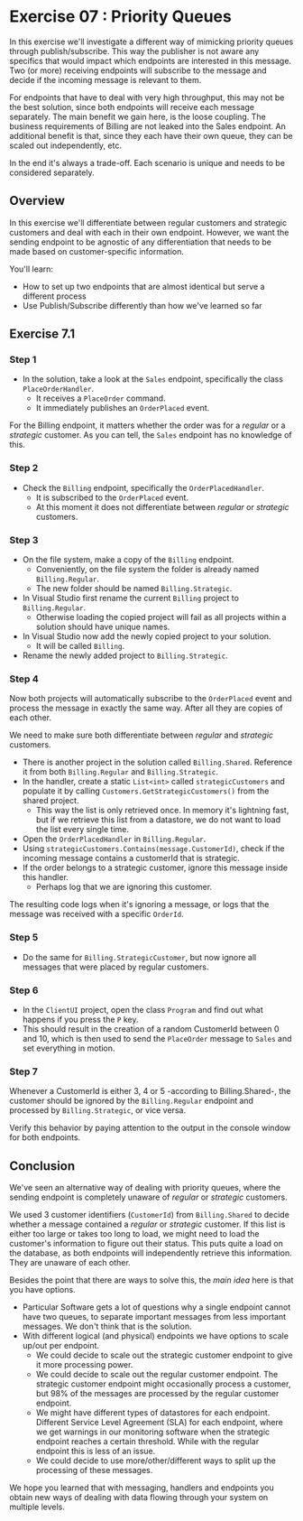 # Exercise 07 : Priority Queues

In this exercise we'll investigate a different way of mimicking priority queues through publish/subscribe. This way the publisher is not aware any specifics that would impact which endpoints are interested in this message. Two (or more) receiving endpoints will subscribe to the message and decide if the incoming message is relevant to them.

For endpoints that have to deal with very high throughput, this may not be the best solution, since both endpoints will receive each message separately. The main benefit we gain here, is the loose coupling. The business requirements of Billing are not leaked into the Sales endpoint. An additional benefit is that, since they each have their own queue, they can be scaled out independently, etc.

In the end it's always a trade-off. Each scenario is unique and needs to be considered separately.

## Overview

In this exercise we'll differentiate between regular customers and strategic customers and deal with each in their own endpoint. However, we want the sending endpoint to be agnostic of any differentiation that needs to be made based on customer-specific information.

You'll learn:

- How to set up two endpoints that are almost identical but serve a different process
- Use Publish/Subscribe differently than how we've learned so far

## Exercise 7.1

### Step 1

- In the solution, take a look at the `Sales` endpoint, specifically the class `PlaceOrderHandler`.
  - It receives a `PlaceOrder` command.
  - It immediately publishes an `OrderPlaced` event.

For the Billing endpoint, it matters whether the order was for a *regular* or a *strategic* customer. As you can tell, the `Sales` endpoint has no knowledge of this.

### Step 2

- Check the `Billing` endpoint, specifically the `OrderPlacedHandler`.
  - It is subscribed to the `OrderPlaced` event.
  - At this moment it does not differentiate between *regular* or *strategic* customers.

### Step 3

- On the file system, make a copy of the `Billing` endpoint.
  - Conveniently, on the file system the folder is already named `Billing.Regular`.
  - The new folder should be named `Billing.Strategic`.
- In Visual Studio first rename the current `Billing` project to `Billing.Regular`.
  - Otherwise loading the copied project will fail as all projects within a solution should have unique names.
- In Visual Studio now add the newly copied project to your solution.
  - It will be called `Billing`.
- Rename the newly added project to `Billing.Strategic`.

### Step 4

Now both projects will automatically subscribe to the `OrderPlaced` event and process the message in exactly the same way. After all they are copies of each other.

We need to make sure both differentiate between *regular* and *strategic* customers.

- There is another project in the solution called `Billing.Shared`. Reference it from both `Billing.Regular` and `Billing.Strategic`.
- In the handler, create a static `List<int>` called `strategicCustomers` and populate it by calling `Customers.GetStrategicCustomers()` from the shared project.
  - This way the list is only retrieved once. In memory it's lightning fast, but if we retrieve this list from a datastore, we do not want to load the list every single time.
- Open the `OrderPlacedHandler` in `Billing.Regular`.
- Using `strategicCustomers.Contains(message.CustomerId)`, check if the incoming message contains a customerId that is strategic.
- If the order belongs to a strategic customer, ignore this message inside this handler.
  - Perhaps log that we are ignoring this customer.

The resulting code logs when it's ignoring a message, or logs that the message was received with a specific `OrderId`.

### Step 5

- Do the same for `Billing.StrategicCustomer`, but now ignore all messages that were placed by regular customers.

### Step 6

- In the `ClientUI` project, open the class `Program` and find out what happens if you press the `P` key.
- This should result in the creation of a random CustomerId between 0 and 10, which is then used to send the `PlaceOrder` message to `Sales` and set everything in motion.

### Step 7

Whenever a CustomerId is either 3, 4 or 5 -according to Billing.Shared-, the customer should be ignored by the `Billing.Regular` endpoint and processed by `Billing.Strategic`, or vice versa.

Verify this behavior by paying attention to the output in the console window for both endpoints.

## Conclusion

We've seen an alternative way of dealing with priority queues, where the sending endpoint is completely unaware of *regular* or *strategic* customers.

We used 3 customer identifiers (`CustomerId`) from `Billing.Shared` to decide whether a message contained a *regular* or *strategic* customer. If this list is either too large or takes too long to load, we might need to load the customer's information to figure out their status. This puts quite a load on the database, as both endpoints will independently retrieve this information. They are unaware of each other.

Besides the point that there are ways to solve this, the *main idea* here is that you have options.

- Particular Software gets a lot of questions why a single endpoint cannot have two queues, to separate important messages from less important messages. We don't think that is the solution.
- With different logical (and physical) endpoints we have options to scale up/out per endpoint.
  - We could decide to scale out the strategic customer endpoint to give it more processing power.
  - We could decide to scale out the regular customer endpoint. The strategic customer endpoint might occasionally process a customer, but 98% of the messages are processed by the regular customer endpoint.
  - We might have different types of datastores for each endpoint. Different Service Level Agreement (SLA) for each endpoint, where we get warnings in our monitoring software when the strategic endpoint reaches a certain threshold. While with the regular endpoint this is less of an issue.
  - We could decide to use more/other/different ways to split up the processing of these messages.

We hope you learned that with messaging, handlers and endpoints you obtain new ways of dealing with data flowing through your system on multiple levels.
